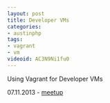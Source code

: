 ```yaml
---
layout: post
title: Developer VMs
categories:
- austinphp
tags:
- vagrant
- vm
videoid: AC3N9Ni1fu0
---
```


<p>
Using Vagrant for Developer VMs
</p>

<p>
07.11.2013 - <a href="http://www.meetup.com/austinphp/events/118484712/">meetup</a>
</p>
